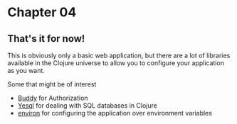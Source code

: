 # Chapter 04
## That's it for now!

This is obviously only a basic web application, but there are a lot of libraries available in the Clojure universe to allow you to configure your application as you want.

Some that might be of interest

* [Buddy](https://github.com/funcool/buddy-auth) for Authorization
* [Yesql](https://github.com/krisajenkins/yesql) for dealing with SQL databases in Clojure
* [environ](https://github.com/weavejester/environ) for configuring the application over environment variables